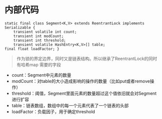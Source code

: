 

# 内部代码
```
static final class Segment<K,V> extends ReentrantLock implements Serializable { 
	transient volatile int count;
	transient int modCount;
	transient int threshold;
	transient volatile HashEntry<K,V>[] table;
final float loadFactor; }
```

>作为锁的界定边界，同时又是链表结构。所以继承了ReentrantLock的同时有哈希map 需要的字段


-   count：Segment中元素的数量
-   modCount：对table的大小造成影响的操作的数量（比如put或者remove操作）
-   threshold：阈值，Segment里面元素的数量超过这个值依旧就会对Segment进行扩容
-   table：链表数组，数组中的每一个元素代表了一个链表的头部
-   loadFactor：负载因子，用于确定threshold